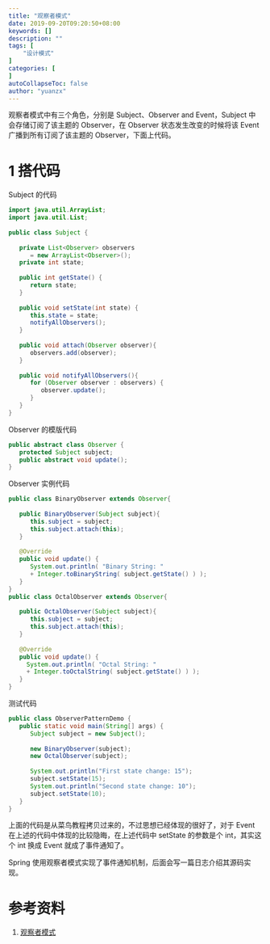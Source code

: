 ```yaml
---
title: "观察者模式"
date: 2019-09-20T09:20:50+08:00
keywords: []
description: ""
tags: [
    "设计模式"
]
categories: [
]
autoCollapseToc: false
author: "yuanzx"
---
```


观察者模式中有三个角色，分别是 Subject、Observer and Event，Subject 中会存储订阅了该主题的 Observer，在 Observer 状态发生改变的时候将该 Event 广播到所有订阅了该主题的 Observer，下面上代码。

# 1 搭代码

Subject 的代码

```java
import java.util.ArrayList;
import java.util.List;
 
public class Subject {
   
   private List<Observer> observers 
      = new ArrayList<Observer>();
   private int state;
 
   public int getState() {
      return state;
   }
 
   public void setState(int state) {
      this.state = state;
      notifyAllObservers();
   }
 
   public void attach(Observer observer){
      observers.add(observer);      
   }
 
   public void notifyAllObservers(){
      for (Observer observer : observers) {
         observer.update();
      }
   }  
}
```

Observer 的模版代码

```java
public abstract class Observer {
   protected Subject subject;
   public abstract void update();
}
```

Observer 实例代码

```java
public class BinaryObserver extends Observer{
 
   public BinaryObserver(Subject subject){
      this.subject = subject;
      this.subject.attach(this);
   }
 
   @Override
   public void update() {
      System.out.println( "Binary String: " 
      + Integer.toBinaryString( subject.getState() ) ); 
   }
}
public class OctalObserver extends Observer{
 
   public OctalObserver(Subject subject){
      this.subject = subject;
      this.subject.attach(this);
   }
 
   @Override
   public void update() {
     System.out.println( "Octal String: " 
     + Integer.toOctalString( subject.getState() ) ); 
   }
}
```

测试代码

```java
public class ObserverPatternDemo {
   public static void main(String[] args) {
      Subject subject = new Subject();
 
      new BinaryObserver(subject);
      new OctalObserver(subject);
 
      System.out.println("First state change: 15");   
      subject.setState(15);
      System.out.println("Second state change: 10");  
      subject.setState(10);
   }
}
```

上面的代码是从菜鸟教程拷贝过来的，不过思想已经体现的很好了，对于 Event 在上述的代码中体现的比较隐晦，在上述代码中 setState 的参数是个 int，其实这个 int 换成 Event 就成了事件通知了。

Spring 使用观察者模式实现了事件通知机制，后面会写一篇日志介绍其源码实现。

# 参考资料

1. [观察者模式](https://www.runoob.com/design-pattern/observer-pattern.html)